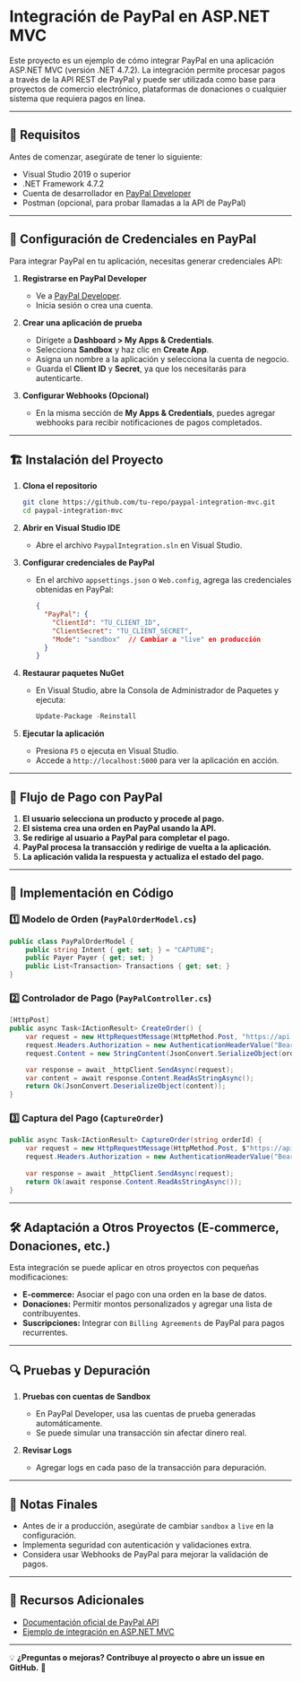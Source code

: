# Integración de PayPal en ASP.NET MVC

Este proyecto es un ejemplo de cómo integrar PayPal en una aplicación ASP.NET MVC (versión .NET 4.7.2). La integración permite procesar pagos a través de la API REST de PayPal y puede ser utilizada como base para proyectos de comercio electrónico, plataformas de donaciones o cualquier sistema que requiera pagos en línea.

---

## 🚀 Requisitos

Antes de comenzar, asegúrate de tener lo siguiente:

- Visual Studio 2019 o superior
- .NET Framework 4.7.2
- Cuenta de desarrollador en [PayPal Developer](https://developer.paypal.com/)
- Postman (opcional, para probar llamadas a la API de PayPal)

---

## 🔑 Configuración de Credenciales en PayPal

Para integrar PayPal en tu aplicación, necesitas generar credenciales API:

1. **Registrarse en PayPal Developer**  
   - Ve a [PayPal Developer](https://developer.paypal.com/).
   - Inicia sesión o crea una cuenta.

2. **Crear una aplicación de prueba**  
   - Dirígete a **Dashboard > My Apps & Credentials**.
   - Selecciona **Sandbox** y haz clic en **Create App**.
   - Asigna un nombre a la aplicación y selecciona la cuenta de negocio.
   - Guarda el **Client ID** y **Secret**, ya que los necesitarás para autenticarte.

3. **Configurar Webhooks (Opcional)**  
   - En la misma sección de **My Apps & Credentials**, puedes agregar webhooks para recibir notificaciones de pagos completados.

---

## 🏗️ Instalación del Proyecto

1. **Clona el repositorio**
   ```bash
   git clone https://github.com/tu-repo/paypal-integration-mvc.git
   cd paypal-integration-mvc
   ```

2. **Abrir en Visual Studio IDE**  
   - Abre el archivo `PaypalIntegration.sln` en Visual Studio.

3. **Configurar credenciales de PayPal**  
   - En el archivo `appsettings.json` o `Web.config`, agrega las credenciales obtenidas en PayPal:
     ```json
     {
       "PayPal": {
         "ClientId": "TU_CLIENT_ID",
         "ClientSecret": "TU_CLIENT_SECRET",
         "Mode": "sandbox"  // Cambiar a "live" en producción
       }
     }
     ```

4. **Restaurar paquetes NuGet**  
   - En Visual Studio, abre la Consola de Administrador de Paquetes y ejecuta:
     ```powershell
     Update-Package -Reinstall
     ```

5. **Ejecutar la aplicación**  
   - Presiona `F5` o ejecuta en Visual Studio.
   - Accede a `http://localhost:5000` para ver la aplicación en acción.

---

## 🔄 Flujo de Pago con PayPal

1. **El usuario selecciona un producto y procede al pago.**
2. **El sistema crea una orden en PayPal usando la API.**
3. **Se redirige al usuario a PayPal para completar el pago.**
4. **PayPal procesa la transacción y redirige de vuelta a la aplicación.**
5. **La aplicación valida la respuesta y actualiza el estado del pago.**

---

## 📌 Implementación en Código

### 1️⃣ Modelo de Orden (`PayPalOrderModel.cs`)
```csharp
public class PayPalOrderModel {
    public string Intent { get; set; } = "CAPTURE";
    public Payer Payer { get; set; }
    public List<Transaction> Transactions { get; set; }
}
```

### 2️⃣ Controlador de Pago (`PayPalController.cs`)
```csharp
[HttpPost]
public async Task<IActionResult> CreateOrder() {
    var request = new HttpRequestMessage(HttpMethod.Post, "https://api.sandbox.paypal.com/v2/checkout/orders");
    request.Headers.Authorization = new AuthenticationHeaderValue("Bearer", await GetAccessToken());
    request.Content = new StringContent(JsonConvert.SerializeObject(order), Encoding.UTF8, "application/json");

    var response = await _httpClient.SendAsync(request);
    var content = await response.Content.ReadAsStringAsync();
    return Ok(JsonConvert.DeserializeObject(content));
}
```

### 3️⃣ Captura del Pago (`CaptureOrder`)
```csharp
public async Task<IActionResult> CaptureOrder(string orderId) {
    var request = new HttpRequestMessage(HttpMethod.Post, $"https://api.sandbox.paypal.com/v2/checkout/orders/{orderId}/capture");
    request.Headers.Authorization = new AuthenticationHeaderValue("Bearer", await GetAccessToken());
    
    var response = await _httpClient.SendAsync(request);
    return Ok(await response.Content.ReadAsStringAsync());
}
```

---

## 🛠️ Adaptación a Otros Proyectos (E-commerce, Donaciones, etc.)

Esta integración se puede aplicar en otros proyectos con pequeñas modificaciones:

- **E-commerce:** Asociar el pago con una orden en la base de datos.
- **Donaciones:** Permitir montos personalizados y agregar una lista de contribuyentes.
- **Suscripciones:** Integrar con `Billing Agreements` de PayPal para pagos recurrentes.

---

## 🔍 Pruebas y Depuración

1. **Pruebas con cuentas de Sandbox**  
   - En PayPal Developer, usa las cuentas de prueba generadas automáticamente.
   - Se puede simular una transacción sin afectar dinero real.

2. **Revisar Logs**  
   - Agregar logs en cada paso de la transacción para depuración.

---

## 📢 Notas Finales

- Antes de ir a producción, asegúrate de cambiar `sandbox` a `live` en la configuración.
- Implementa seguridad con autenticación y validaciones extra.
- Considera usar Webhooks de PayPal para mejorar la validación de pagos.

---

## 📌 Recursos Adicionales

- [Documentación oficial de PayPal API](https://developer.paypal.com/docs/api/overview/)
- [Ejemplo de integración en ASP.NET MVC](https://github.com/paypal/PayPal-NET-SDK)

---

💡 **¿Preguntas o mejoras? Contribuye al proyecto o abre un issue en GitHub.** 🚀

